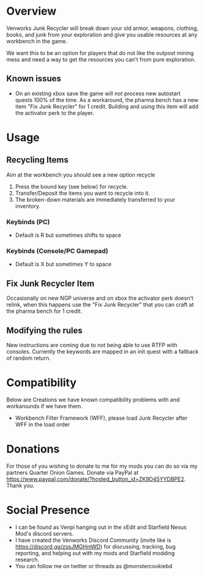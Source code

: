# Overview
Venworks Junk Recycler will break down your old armor, weapons, clothing, books, and junk from your exploration and give you usable resources at any workbench in the game.

We want this to be an option for players that do not like the outpost mining mess and need a way to get the resources you can't from pure exploration.

## Known issues
- On an existing xbox save the game will not process new autostart quests 100% of the time. As a workaround, the pharma bench has a new item "Fix Junk Recycler" for 1 credit. Building and using this item will add the activator perk to the player.

# Usage

## Recycling Items
Aim at the workbench you should see a new option recycle

1. Press the bound key (see below) for recycle.
2. Transfer/Deposit the items you want to recycle into it.
3. The broken-down materials are immediately transferred to your inventory.

### Keybinds (PC)
- Default is R but sometimes shifts to space

### Keybinds (Console/PC Gamepad)
- Default is X but sometimes Y to space

## Fix Junk Recycler Item
Occasionally on new NGP universe and on xbox the activator perk doesn't relink, when this happens use the "Fix Junk Recycler" that you can craft at the pharma bench for 1 credit.

## Modifying the rules
New instructions are coming due to not being able to use RTFP with consoles. Currently the keywords are mapped in an init quest with a fallback of random return. 

# Compatibility
Below are Creations we have known compatibility problems with and workarounds if we have them.

- Workbench Filter Framework (WFF), please load Junk Recycler after WFF in the load order

# Donations
For those of you wishing to donate to me for my mods you can do so via my partners Quarter Onion Games. Donate via PayPal at https://www.paypal.com/donate/?hosted_button_id=ZK9D45YYDBPE2. Thank you. 

# Social Presence
- I can be found as Venpi hanging out in the xEdit and Starfield Nexus Mod's discord servers.
- I have created the Venworks Discord Community (invite like is https://discord.gg/zssJMGHmWD) for discussing, tracking, bug reporting, and helping out with my mods and Starfield modding research.
- You can follow me on twitter or threads as @monstercookiebd
